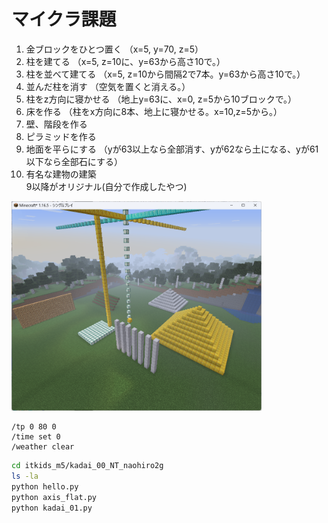# マイクラ課題

1. 金ブロックをひとつ置く
（x=5, y=70, z=5）
2. 柱を建てる
（x=5, z=10に、y=63から高さ10で。）
3. 柱を並べて建てる
（x=5, z=10から間隔2で7本。y=63から高さ10で。）
4. 並んだ柱を消す
（空気を置くと消える。）
5. 柱をz方向に寝かせる
（地上y=63に、x=0, z=5から10ブロックで。）
6. 床を作る
（柱をx方向に8本、地上に寝かせる。x=10,z=5から。）
7. 壁、階段を作る
8. ピラミッドを作る
9. 地面を平らにする
（yが63以上なら全部消す、yが62なら土になる、yが61以下なら全部石にする）
10. 有名な建物の建築  
9以降がオリジナル(自分で作成したやつ)

[<img src="./images/kadai.png" width="400">](./images/kadai.png)

```minecraft
/tp 0 80 0
/time set 0
/weather clear
```

```bash
cd itkids_m5/kadai_00_NT_naohiro2g
ls -la
python hello.py
python axis_flat.py
python kadai_01.py
```
